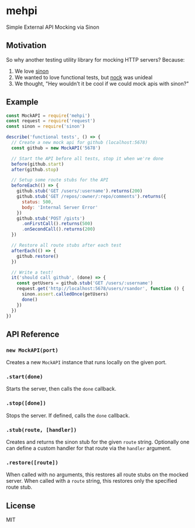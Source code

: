 # mehpi
Simple External API Mocking via Sinon

## Motivation
So why another testing utility library for mocking HTTP servers? Because:

1. We love [sinon](https://npmjs.com/package/sinon)
2. We wanted to love functional tests, but [nock](https://npmjs.com/package/nock) was unideal
3. We thought, "Hey wouldn't it be cool if we could mock apis with sinon?"

## Example
```js
const MockAPI = require('mehpi')
const request = require('request')
const sinon = require('sinon')

describe('functional tests', () => {
  // Create a new mock api for github (localhost:5678)
  const github = new MockAPI('5678')

  // Start the API before all tests, stop it when we're done
  before(github.start)
  after(github.stop)

  // Setup some route stubs for the API
  beforeEach(() => {
    github.stub('GET /users/:username').returns(200)
    github.stub('GET /repos/:owner/:repo/comments').returns({
      status: 500,
      body: 'Internal Server Error'
    })
    github.stub('POST /gists')
      .onFirstCall().returns(500)
      .onSecondCall().returns(200)
  })

  // Restore all route stubs after each test
  afterEach(() => {
    github.restore()
  })

  // Write a test!
  it('should call github', (done) => {
    const getUsers = github.stub('GET /users/:username')
    request.get('http://localhost:5678/users/rsandor', function () {
      sinon.assert.calledOnce(getUsers)
      done()
    })
  })
})
```

## API Reference

### `new MockAPI(port)`
Creates a new `MockAPI` instance that runs locally on the given port.

### `.start(done)`
Starts the server, then calls the `done` callback.

### `.stop([done])`
Stops the server. If defined, calls the `done` callback.

### `.stub(route, [handler])`
Creates and returns the sinon stub for the given `route` string. Optionally one
can define a custom handler for that route via the `handler` argument.

### `.restore([route])`
When called with no arguments, this restores all route stubs on the mocked server.
When called with a `route` string, this restores only the specified route stub.

## License
MIT
